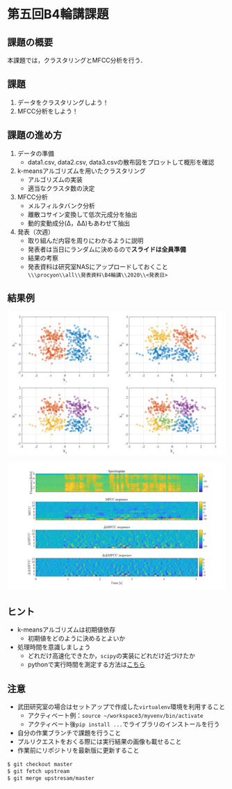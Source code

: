 # 第五回B4輪講課題

## 課題の概要

本課題では，クラスタリングとMFCC分析を行う．

## 課題

1. データをクラスタリングしよう！
2. MFCC分析をしよう！

## 課題の進め方

1. データの準備
   - data1.csv, data2.csv, data3.csvの散布図をプロットして概形を確認
2. k-meansアルゴリズムを用いたクラスタリング
   - アルゴリズムの実装
   - 適当なクラスタ数の決定
3. MFCC分析
   - メルフィルタバンク分析
   - 離散コサイン変換して低次元成分を抽出
   - 動的変動成分(Δ，ΔΔ)もあわせて抽出
4. 発表（次週）
   - 取り組んだ内容を周りにわかるように説明
   - 発表者は当日にランダムに決めるので**スライドは全員準備**
   - 結果の考察
   - 発表資料は研究室NASにアップロードしておくこと
      `\\\procyon\\all\\発表資料\B4輪講\\2020\\<発表日>`

## 結果例

![クラスタリング結果](./figs/clustering_result.png)

![MFCC](./figs/mfcc.png)

## ヒント

- k-meansアルゴリズムは初期値依存
  - 初期値をどのように決めるとよいか
- 処理時間を意識しましょう
  - どれだけ高速化できたか，`scipy`の実装にどれだけ近づけたか
  - pythonで実行時間を測定する方法は[こちら](http://st-hakky.hatenablog.com/entry/2018/01/26/214255)

## 注意

- 武田研究室の場合はセットアップで作成した`virtualenv`環境を利用すること  
    - アクティベート例：`source ~/workspace3/myvenv/bin/activate`  
    - アクティベート後`pip install ...`でライブラリのインストールを行う  
- 自分の作業ブランチで課題を行うこと
- プルリクエストをおくる際には実行結果の画像も載せること
- 作業前にリポジトリを最新版に更新すること

```
$ git checkout master
$ git fetch upstream
$ git merge upstresam/master
```
